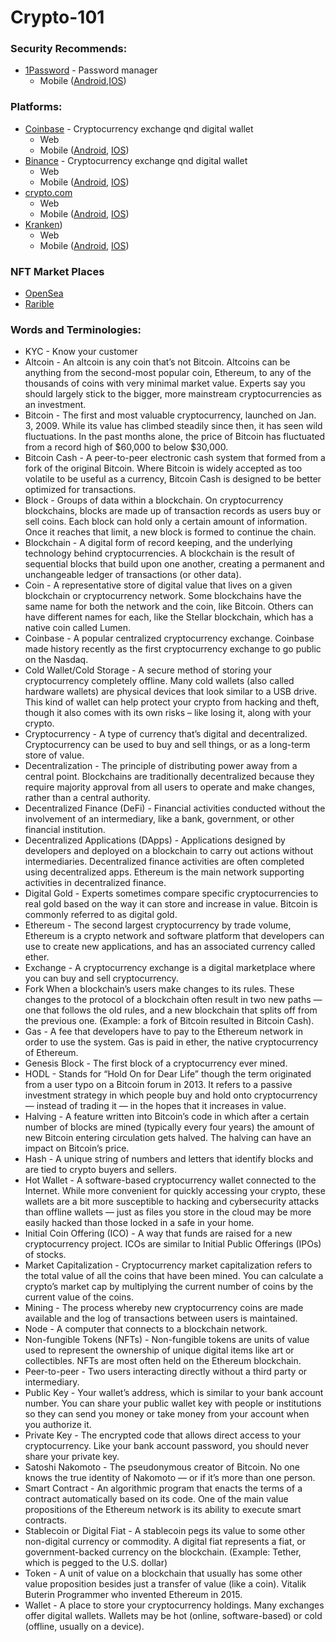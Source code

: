 # Crypto-101


### Security Recommends:
  - [1Password](https://1password.com) - Password manager
    - Mobile ([Android](https://play.google.com/store/apps/details?id=com.agilebits.onepassword&hl=en_US&gl=US),[IOS](https://1password.com/downloads/ios))

### Platforms:
  - [Coinbase](https://www.coinbase.com) - Cryptocurrency exchange qnd digital wallet
    - Web
    - Mobile ([Android](https://play.google.com/store/apps/details?id=com.coinbase.android&hl=en_US&gl=US), [IOS](https://apps.apple.com/us/app/coinbase-buy-bitcoin-ether/id886427730))
  - [Binance](https://www.binance.us/en/home) - Cryptocurrency exchange qnd digital wallet
    - Web
    - Mobile ([Android](https://play.google.com/store/apps/details?id=com.binance.dev&hl=en_US&gl=US), [IOS](https://apps.apple.com/us/app/binance-buy-bitcoin-crypto/id1436799971))
  - [crypto.com](https://crypto.com)
    - Web
    - Mobile ([Android](https://play.google.com/store/apps/details?id=co.mona.android&hl=en_US&gl=US), [IOS](https://apps.apple.com/us/app/crypto-com-buy-btc-eth-shib/id1262148500))
  - [Kranken](https://www.kraken.com))
    - Web
    - Mobile ([Android](https://play.google.com/store/apps/details?id=com.kraken.invest.app&hl=en_US&gl=US), [IOS](https://apps.apple.com/us/app/kraken-pro/id1473024338))


### NFT Market Places
  - [OpenSea](https://opensea.io)
  - [Rarible](https://rarible.com)

### Words and Terminologies:
  - KYC - Know your customer
  - Altcoin - An altcoin is any coin that’s not Bitcoin. Altcoins can be anything from the second-most popular coin, Ethereum, to any of the thousands of coins with very minimal market value. Experts say you should largely stick to the bigger, more mainstream cryptocurrencies as an investment.
  - Bitcoin - The first and most valuable cryptocurrency, launched on Jan. 3, 2009. While its value has climbed steadily since then, it has seen wild fluctuations. In the past months alone, the price of Bitcoin has fluctuated from a record high of $60,000 to below $30,000.
  - Bitcoin Cash - A peer-to-peer electronic cash system that formed from a fork of the original Bitcoin. Where Bitcoin is widely accepted as too volatile to be useful as a currency, Bitcoin Cash is designed to be better optimized for transactions.
  - Block - Groups of data within a blockchain. On cryptocurrency blockchains, blocks are made up of transaction records as users buy or sell coins. Each block can hold only a certain amount of information. Once it reaches that limit, a new block is formed to continue the chain.
  - Blockchain - A digital form of record keeping, and the underlying technology behind cryptocurrencies. A blockchain is the result of sequential blocks that build upon one another, creating a permanent and unchangeable ledger of transactions (or other data).
  - Coin - A representative store of digital value that lives on a given blockchain or cryptocurrency network. Some blockchains have the same name for both the network and the coin, like Bitcoin. Others can have different names for each, like the Stellar blockchain, which has a native coin called Lumen.
  - Coinbase - A popular centralized cryptocurrency exchange. Coinbase made history recently as the first cryptocurrency exchange to go public on the Nasdaq.
  - Cold Wallet/Cold Storage - A secure method of storing your cryptocurrency completely offline. Many cold wallets (also called hardware wallets) are physical devices that look similar to a USB drive. This kind of wallet can help protect your crypto from hacking and theft, though it also comes with its own risks – like losing it, along with your crypto.
  - Cryptocurrency - A type of currency that’s digital and decentralized. Cryptocurrency can be used to buy and sell things, or as a long-term store of value.
  - Decentralization - The principle of distributing power away from a central point. Blockchains are traditionally decentralized because they require majority approval from all users to operate and make changes, rather than a central authority.
  - Decentralized Finance (DeFi) - Financial activities conducted without the involvement of an intermediary, like a bank, government, or other financial institution.
  - Decentralized Applications (DApps) - Applications designed by developers and deployed on a blockchain to carry out actions without intermediaries. Decentralized finance activities are often completed using decentralized apps. Ethereum is the main network supporting activities in decentralized finance.
  - Digital Gold - Experts sometimes compare specific cryptocurrencies to real gold based on the way it can store and increase in value. Bitcoin is commonly referred to as digital gold.
  - Ethereum - The second largest cryptocurrency by trade volume, Ethereum is a crypto network and software platform that developers can use to create new applications, and has an associated currency called ether.
  - Exchange - A cryptocurrency exchange is a digital marketplace where you can buy and sell cryptocurrency.
  - Fork When a blockchain’s users make changes to its rules. These changes to the protocol of a blockchain often result in two new paths — one that follows the old rules, and a new blockchain that splits off from the previous one. (Example: a fork of Bitcoin resulted in Bitcoin Cash).
  - Gas - A fee that developers have to pay to the Ethereum network in order to use the system. Gas is paid in ether, the native cryptocurrency of Ethereum.
  - Genesis Block - The first block of a cryptocurrency ever mined.
  - HODL - Stands for “Hold On for Dear Life” though the term originated from a user typo on a Bitcoin forum in 2013. It refers to a passive investment strategy in which people buy and hold onto cryptocurrency — instead of trading it — in the hopes that it increases in value.
  - Halving - A feature written into Bitcoin’s code in which after a certain number of blocks are mined (typically every four years) the amount of new Bitcoin entering circulation gets halved. The halving can have an impact on Bitcoin’s price.
  - Hash - A unique string of numbers and letters that identify blocks and are tied to crypto buyers and sellers.
  - Hot Wallet - A software-based cryptocurrency wallet connected to the Internet. While more convenient for quickly accessing your crypto, these wallets are a bit more susceptible to hacking and cybersecurity attacks than offline wallets — just as files you store in the cloud may be more easily hacked than those locked in a safe in your home.
  - Initial Coin Offering (ICO) - A way that funds are raised for a new cryptocurrency project. ICOs are similar to Initial Public Offerings (IPOs) of stocks.
  - Market Capitalization - Cryptocurrency market capitalization refers to the total value of all the coins that have been mined. You can calculate a crypto’s market cap by multiplying the current number of coins by the current value of the coins.
  - Mining - The process whereby new cryptocurrency coins are made available and the log of transactions between users is maintained.
  - Node - A computer that connects to a blockchain network.
  - Non-fungible Tokens (NFTs) - Non-fungible tokens are units of value used to represent the ownership of unique digital items like art or collectibles. NFTs are most often held on the Ethereum blockchain.
  - Peer-to-peer - Two users interacting directly without a third party or intermediary.
  - Public Key - Your wallet’s address, which is similar to your bank account number. You can share your public wallet key with people or institutions so they can send you money or take money from your account when you authorize it.
  - Private Key - The encrypted code that allows direct access to your cryptocurrency. Like your bank account password, you should never share your private key.
  - Satoshi Nakomoto - The pseudonymous creator of Bitcoin. No one knows the true identity of Nakomoto — or if it’s more than one person.
  - Smart Contract - An algorithmic program that enacts the terms of a contract automatically based on its code. One of the main value propositions of the Ethereum network is its ability to execute smart contracts.
  - Stablecoin or Digital Fiat - A stablecoin pegs its value to some other non-digital currency or commodity. A digital fiat represents a fiat, or government-backed currency on the blockchain. (Example: Tether, which is pegged to the U.S. dollar)
  - Token - A unit of value on a blockchain that usually has some other value proposition besides just a transfer of value (like a coin). Vitalik Buterin Programmer who invented Ethereum in 2015.
  - Wallet - A place to store your cryptocurrency holdings. Many exchanges offer digital wallets. Wallets may be hot (online, software-based) or cold (offline, usually on a device).
